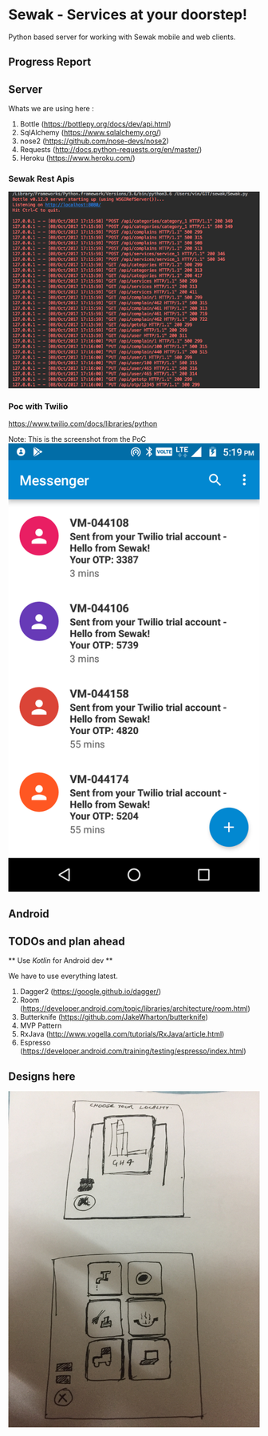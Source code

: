 # Sewak - Services at your doorstep! #

Python based server for working with Sewak mobile and web clients.

## Progress Report ##

## Server ##

Whats we are using here :

1. Bottle (https://bottlepy.org/docs/dev/api.html)
2. SqlAlchemy (https://www.sqlalchemy.org/)
3. nose2 (https://github.com/nose-devs/nose2)
4. Requests (http://docs.python-requests.org/en/master/)
5. Heroku (https://www.heroku.com/)

### Sewak Rest Apis ###
![picture](pictures/sewak_apis.png)

### Poc with Twilio ###
https://www.twilio.com/docs/libraries/python

Note: This is the screenshot from the PoC
![picture](pictures/sms_poc_with_twilio.png)

## Android ##
## TODOs and plan ahead ##

** Use _Kotlin_ for Android dev **

We have to use everything latest.

1. Dagger2 (https://google.github.io/dagger/)
2. Room (https://developer.android.com/topic/libraries/architecture/room.html)
3. Butterknife (https://github.com/JakeWharton/butterknife)
4. MVP Pattern 
5. RxJava (http://www.vogella.com/tutorials/RxJava/article.html)
6. Espresso (https://developer.android.com/training/testing/espresso/index.html)

## Designs here ##
![picture](pictures/initial_mobile_app_design_scribbles.JPG)

